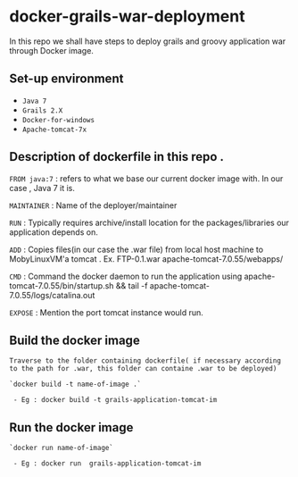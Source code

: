 # docker-grails-war-deployment
In this repo we shall have steps to deploy grails and groovy application war through Docker image.

## Set-up environment
- `Java 7`
- `Grails 2.X`
- `Docker-for-windows`
- `Apache-tomcat-7x`

## Description of dockerfile in this repo . 


  `FROM java:7` :  refers to what we base our current docker image with. In our case , Java 7 it is.
  
  `MAINTAINER`  :  Name of the deployer/maintainer

  `RUN`         :  Typically requires archive/install location for the packages/libraries our application depends on.
  
  `ADD`         :  Copies files(in our case the .war file) from local host machine to MobyLinuxVM'a tomcat .
                   Ex. FTP-0.1.war apache-tomcat-7.0.55/webapps/

  `CMD`         :  Command the docker daemon to run the application using apache-tomcat-7.0.55/bin/startup.sh && tail -f apache-tomcat-           
                   7.0.55/logs/catalina.out

  `EXPOSE`      :  Mention the port tomcat instance would run.


## Build the docker image 

    Traverse to the folder containing dockerfile( if necessary according to the path for .war, this folder can containe .war to be deployed)
  
    `docker build -t name-of-image .`
    
     - Eg : docker build -t grails-application-tomcat-im
     
##  Run the docker image 

    `docker run name-of-image`
    
     - Eg : docker run  grails-application-tomcat-im
